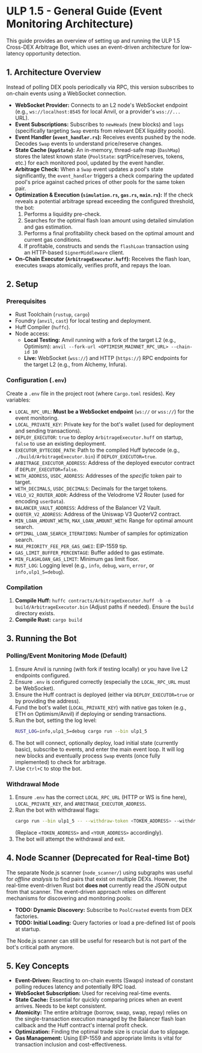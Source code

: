 # ULP 1.5 - General Guide (Event Monitoring Architecture)

This guide provides an overview of setting up and running the ULP 1.5 Cross-DEX Arbitrage Bot, which uses an event-driven architecture for low-latency opportunity detection.

## 1. Architecture Overview

Instead of polling DEX pools periodically via RPC, this version subscribes to on-chain events using a WebSocket connection.

*   **WebSocket Provider:** Connects to an L2 node's WebSocket endpoint (e.g., `ws://localhost:8545` for local Anvil, or a provider's `wss://...` URL).
*   **Event Subscriptions:** Subscribes to `newHeads` (new blocks) and `logs` (specifically targeting `Swap` events from relevant DEX liquidity pools).
*   **Event Handler (`event_handler.rs`):** Receives events pushed by the node. Decodes `Swap` events to understand price/reserve changes.
*   **State Cache (`AppState`):** An in-memory, thread-safe map (`DashMap`) stores the latest known state (`PoolState`: sqrtPrice/reserves, tokens, etc.) for each monitored pool, updated by the event handler.
*   **Arbitrage Check:** When a `Swap` event updates a pool's state significantly, the `event_handler` triggers a check comparing the updated pool's price against cached prices of other pools for the same token pair.
*   **Optimization & Execution (`simulation.rs`, `gas.rs`, `main.rs`):** If the check reveals a potential arbitrage spread exceeding the configured threshold, the bot:
    1.  Performs a liquidity pre-check.
    2.  Searches for the optimal flash loan amount using detailed simulation and gas estimation.
    3.  Performs a final profitability check based on the optimal amount and current gas conditions.
    4.  If profitable, constructs and sends the `flashLoan` transaction using an HTTP-based `SignerMiddleware` client.
*   **On-Chain Executor (`ArbitrageExecutor.huff`):** Receives the flash loan, executes swaps atomically, verifies profit, and repays the loan.

## 2. Setup

### Prerequisites

*   Rust Toolchain (`rustup`, `cargo`)
*   Foundry (`anvil`, `cast`) for local testing and deployment.
*   Huff Compiler (`huffc`).
*   Node access:
    *   **Local Testing:** Anvil running with a fork of the target L2 (e.g., Optimism): `anvil --fork-url <OPTIMISM_MAINNET_RPC_URL> --chain-id 10`
    *   **Live:** WebSocket (`wss://`) and HTTP (`https://`) RPC endpoints for the target L2 (e.g., from Alchemy, Infura).

### Configuration (`.env`)

Create a `.env` file in the project root (where `Cargo.toml` resides). Key variables:

*   `LOCAL_RPC_URL`: **Must be a WebSocket endpoint** (`ws://` or `wss://`) for the event monitoring.
*   `LOCAL_PRIVATE_KEY`: Private key for the bot's wallet (used for deployment and sending transactions).
*   `DEPLOY_EXECUTOR`: `true` to deploy `ArbitrageExecutor.huff` on startup, `false` to use an existing deployment.
*   `EXECUTOR_BYTECODE_PATH`: Path to the compiled Huff bytecode (e.g., `./build/ArbitrageExecutor.bin`) if `DEPLOY_EXECUTOR=true`.
*   `ARBITRAGE_EXECUTOR_ADDRESS`: Address of the deployed executor contract if `DEPLOY_EXECUTOR=false`.
*   `WETH_ADDRESS`, `USDC_ADDRESS`: Addresses of the *specific* token pair to target.
*   `WETH_DECIMALS`, `USDC_DECIMALS`: Decimals for the target tokens.
*   `VELO_V2_ROUTER_ADDR`: Address of the Velodrome V2 Router (used for encoding `userData`).
*   `BALANCER_VAULT_ADDRESS`: Address of the Balancer V2 Vault.
*   `QUOTER_V2_ADDRESS`: Address of the Uniswap V3 QuoterV2 contract.
*   `MIN_LOAN_AMOUNT_WETH`, `MAX_LOAN_AMOUNT_WETH`: Range for optimal amount search.
*   `OPTIMAL_LOAN_SEARCH_ITERATIONS`: Number of samples for optimization search.
*   `MAX_PRIORITY_FEE_PER_GAS_GWEI`: EIP-1559 tip.
*   `GAS_LIMIT_BUFFER_PERCENTAGE`: Buffer added to gas estimate.
*   `MIN_FLASHLOAN_GAS_LIMIT`: Minimum gas limit floor.
*   `RUST_LOG`: Logging level (e.g., `info`, `debug`, `warn`, `error`, or `info,ulp1_5=debug`).

### Compilation

1.  **Compile Huff:** `huffc contracts/ArbitrageExecutor.huff -b -o build/ArbitrageExecutor.bin` (Adjust paths if needed). Ensure the `build` directory exists.
2.  **Compile Rust:** `cargo build`

## 3. Running the Bot

### Polling/Event Monitoring Mode (Default)

1.  Ensure Anvil is running (with fork if testing locally) or you have live L2 endpoints configured.
2.  Ensure `.env` is configured correctly (especially the `LOCAL_RPC_URL` must be WebSocket).
3.  Ensure the Huff contract is deployed (either via `DEPLOY_EXECUTOR=true` or by providing the address).
4.  Fund the bot's wallet (`LOCAL_PRIVATE_KEY`) with native gas token (e.g., ETH on Optimism/Anvil) if deploying or sending transactions.
5.  Run the bot, setting the log level:
    ```bash
    RUST_LOG=info,ulp1_5=debug cargo run --bin ulp1_5
    ```
6.  The bot will connect, optionally deploy, load initial state (currently basic), subscribe to events, and enter the main event loop. It will log new blocks and eventually process `Swap` events (once fully implemented) to check for arbitrage.
7.  Use `Ctrl+C` to stop the bot.

### Withdrawal Mode

1.  Ensure `.env` has the correct `LOCAL_RPC_URL` (HTTP or WS is fine here), `LOCAL_PRIVATE_KEY`, and `ARBITRAGE_EXECUTOR_ADDRESS`.
2.  Run the bot with withdrawal flags:
    ```bash
    cargo run --bin ulp1_5 -- --withdraw-token <TOKEN_ADDRESS> --withdraw-recipient <YOUR_ADDRESS>
    ```
    (Replace `<TOKEN_ADDRESS>` and `<YOUR_ADDRESS>` accordingly).
3.  The bot will attempt the withdrawal and exit.

## 4. Node Scanner (Deprecated for Real-time Bot)

The separate Node.js scanner (`node_scanner/`) using subgraphs was useful for *offline analysis* to find pairs that exist on multiple DEXs. However, the real-time event-driven Rust bot **does not** currently read the JSON output from that scanner. The event-driven approach relies on different mechanisms for discovering and monitoring pools:

*   **TODO: Dynamic Discovery:** Subscribe to `PoolCreated` events from DEX factories.
*   **TODO: Initial Loading:** Query factories or load a pre-defined list of pools at startup.

The Node.js scanner can still be useful for research but is not part of the bot's critical path anymore.

## 5. Key Concepts

*   **Event-Driven:** Reacting to on-chain events (Swaps) instead of constant polling reduces latency and potentially RPC load.
*   **WebSocket Subscription:** Used for receiving real-time events.
*   **State Cache:** Essential for quickly comparing prices when an event arrives. Needs to be kept consistent.
*   **Atomicity:** The entire arbitrage (borrow, swap, swap, repay) relies on the single-transaction execution managed by the Balancer flash loan callback and the Huff contract's internal profit check.
*   **Optimization:** Finding the optimal trade size is crucial due to slippage.
*   **Gas Management:** Using EIP-1559 and appropriate limits is vital for transaction inclusion and cost-effectiveness.